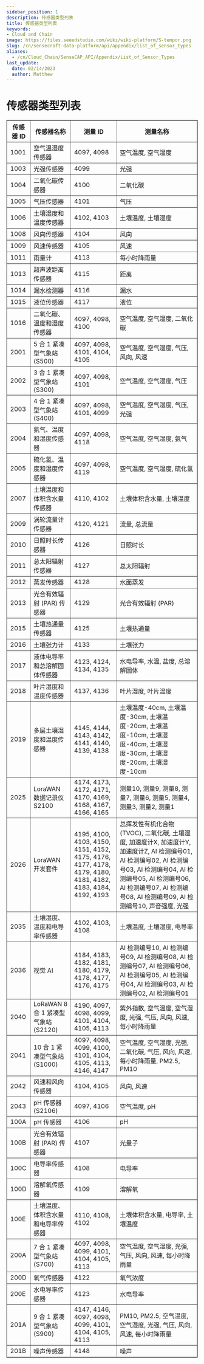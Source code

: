 ```yaml
---
sidebar_position: 1
description: 传感器类型列表
title: 传感器类型列表
keywords:
- Cloud and Chain
image: https://files.seeedstudio.com/wiki/wiki-platform/S-tempor.png        
slug: /cn/sensecraft-data-platform/api/appendix/list_of_sensor_types
aliases:
  - /cn/Cloud_Chain/SenseCAP_API/Appendix/List_of_Sensor_Types
last_update:
  date: 02/14/2023
  author: Matthew
---
```


<div class="post-header">
<h1>传感器类型列表</h1>
</div>
<div class="post-content">
<div>
<div id="di"></div>
<table id="tb" border="1">
<tbody>
<tr>
<th>传感器 ID</th>
<th>传感器名称</th>
<th>测量 ID</th>
<th>测量名称</th>
</tr>
<tr>
<td>1001</td>
<td>空气温湿度传感器</td>
<td>4097,
4098</td>
<td>空气温度,
空气湿度</td>
</tr>
<tr>
<td>1003</td>
<td>光强传感器</td>
<td>4099</td>
<td>光强</td>
</tr>
<tr>
<td>1004</td>
<td>二氧化碳传感器</td>
<td>4100</td>
<td>二氧化碳</td>
</tr>
<tr>
<td>1005</td>
<td>气压传感器</td>
<td>4101</td>
<td>气压</td>
</tr>
<tr>
<td>1006</td>
<td>土壤湿度和温度传感器</td>
<td>4102,
4103</td>
<td>土壤温度,
土壤湿度</td>
</tr>
<tr>
<td>1008</td>
<td>风向传感器</td>
<td>4104</td>
<td>风向</td>
</tr>
<tr>
<td>1009</td>
<td>风速传感器</td>
<td>4105</td>
<td>风速</td>
</tr>
<tr>
<td>1011</td>
<td>雨量计</td>
<td>4113</td>
<td>每小时降雨量</td>
</tr>
<tr>
<td>1013</td>
<td>超声波距离传感器</td>
<td>4115</td>
<td>距离</td>
</tr>
<tr>
<td>1014</td>
<td>漏水检测器</td>
<td>4116</td>
<td>漏水</td>
</tr>
<tr>
<td>1015</td>
<td>液位传感器</td>
<td>4117</td>
<td>液位</td>
</tr>
<tr>
<td>1016</td>
<td>二氧化碳、温度和湿度传感器</td>
<td>4097,
4098,
4100</td>
<td>空气温度,
空气湿度,
二氧化碳</td>
</tr>
<tr>
<td>2001</td>
<td>5 合 1 紧凑型气象站 (S500)</td>
<td>4097,
4098,
4101,
4104,
4105</td>
<td>空气温度,
空气湿度,
气压,
风向,
风速</td>
</tr>
<tr>
<td>2002</td>
<td>3 合 1 紧凑型气象站 (S300)</td>
<td>4097,
4098,
4101</td>
<td>空气温度,
空气湿度,
气压</td>
</tr>
<tr>
<td>2003</td>
<td>4 合 1 紧凑型气象站 (S400)</td>
<td>4097,
4098,
4101,
4099</td>
<td>空气温度,
空气湿度,
气压,
光强</td>
</tr>
<tr>
<td>2004</td>
<td>氨气、温度和湿度传感器</td>
<td>4097,
4098,
4118</td>
<td>空气温度,
空气湿度,
氨气</td>
</tr>
<tr>
<td>2005</td>
<td>硫化氢、温度和湿度传感器</td>
<td>4097,
4098,
4119</td>
<td>空气温度,
空气湿度,
硫化氢</td>
</tr>
<tr>
<td>2007</td>
<td>土壤温度和体积含水量传感器</td>
<td>4110,
4102</td>
<td>土壤体积含水量,
土壤温度</td>
</tr>
<tr>
<td>2009</td>
<td>涡轮流量计传感器</td>
<td>4120,
4121</td>
<td>流量,
总流量</td>
</tr>
<tr>
<td>2010</td>
<td>日照时长传感器</td>
<td>4126</td>
<td>日照时长</td>
</tr>
<tr>
<td>2011</td>
<td>总太阳辐射传感器</td>
<td>4127</td>
<td>总太阳辐射</td>
</tr>
<tr>
<td>2012</td>
<td>蒸发传感器</td>
<td>4128</td>
<td>水面蒸发</td>
</tr>
<tr>
<td>2013</td>
<td>光合有效辐射 (PAR) 传感器</td>
<td>4129</td>
<td>光合有效辐射 (PAR)</td>
</tr>
<tr>
<td>2015</td>
<td>土壤热通量传感器</td>
<td>4125</td>
<td>土壤热通量</td>
</tr>
<tr>
<td>2016</td>
<td>土壤张力计</td>
<td>4133</td>
<td>土壤张力</td>
</tr>
<tr>
<td>2017</td>
<td>液体电导率和总溶解固体传感器</td>
<td>4123,
4124,
4134,
4135</td>
<td>水电导率,
水温,
盐度,
总溶解固体</td>
</tr>
<tr>
<td>2018</td>
<td>叶片湿度和温度传感器</td>
<td>4137,
4136</td>
<td>叶片湿度,
叶片温度</td>
</tr>
<tr>
<td>2019</td>
<td>多层土壤湿度和温度传感器</td>
<td>4145,
4144,
4143,
4142,
4141,
4140,
4139,
4138</td>
<td>土壤温度-40cm,
土壤温度-30cm,
土壤温度-20cm,
土壤温度-10cm,
土壤湿度-40cm,
土壤湿度-30cm,
土壤湿度-20cm,
土壤湿度-10cm</td>
</tr>
<tr>
<td>2025</td>
<td>LoraWAN 数据记录仪 S2100</td>
<td>4174,
4173,
4172,
4171,
4170,
4169,
4168,
4167,
4166,
4165</td>
<td>测量10,
测量9,
测量8,
测量7,
测量6,
测量5,
测量4,
测量3,
测量2,
测量1</td>
</tr>
<tr>
<td>2026</td>
<td>LoraWAN 开发套件</td>
<td>4195,
4100,
4103,
4150,
4151,
4152,
4175,
4176,
4177,
4178,
4179,
4180,
4181,
4182,
4183,
4184,
4192,
4193</td>
<td>总挥发性有机化合物 (TVOC),
二氧化碳,
土壤湿度,
加速度计X,
加速度计Y,
加速度计Z,
AI 检测编号01,
AI 检测编号02,
AI 检测编号03,
AI 检测编号04,
AI 检测编号05,
AI 检测编号06,
AI 检测编号07,
AI 检测编号08,
AI 检测编号09,
AI 检测编号10,
声音强度,
光强</td>
</tr>
<tr>
<td>2035</td>
<td>土壤湿度、温度和电导率传感器</td>
<td>4102,
4103,
4108</td>
<td>土壤温度,
土壤湿度,
电导率</td>
</tr>
<tr>
<td>2036</td>
<td>视觉 AI</td>
<td>4184,
4183,
4182,
4181,
4180,
4179,
4178,
4177,
4176,
4175</td>
<td>AI 检测编号10,
AI 检测编号09,
AI 检测编号08,
AI 检测编号07,
AI 检测编号06,
AI 检测编号05,
AI 检测编号04,
AI 检测编号03,
AI 检测编号02,
AI 检测编号01</td>
</tr>
<tr>
<td>2040</td>
<td>LoRaWAN 8 合 1 紧凑型气象站 (S2120)</td>
<td>4190,
4097,
4098,
4099,
4101,
4104,
4105,
4113</td>
<td>紫外指数,
空气温度,
空气湿度,
光强,
气压,
风向,
风速,
每小时降雨量</td>
</tr>
<tr>
<td>2041</td>
<td>10 合 1 紧凑型气象站 (S1000)</td>
<td>4097,
4098,
4099,
4100,
4101,
4104,
4105,
4113,
4146,
4147</td>
<td>空气温度,
空气湿度,
光强,
二氧化碳,
气压,
风向,
风速,
每小时降雨量,
PM2.5,
PM10</td>
</tr>
<tr>
<td>2042</td>
<td>风速和风向传感器</td>
<td>4104,
4105</td>
<td>风向,
风速</td>
</tr>
<tr>
<td>2043</td>
<td>pH 传感器 (S2106)</td>
<td>4097,
4106</td>
<td>空气温度,
pH</td>
</tr>
<tr>
<td>100A</td>
<td>pH 传感器</td>
<td>4106</td>
<td>pH</td>
</tr>
<tr>
<td>100B</td>
<td>光合有效辐射 (PAR) 传感器</td>
<td>4107</td>
<td>光量子</td>
</tr>
<tr>
<td>100C</td>
<td>电导率传感器</td>
<td>4108</td>
<td>电导率</td>
</tr>
<tr>
<td>100D</td>
<td>溶解氧传感器</td>
<td>4109</td>
<td>溶解氧</td>
</tr>
<tr>
<td>100E</td>
<td>土壤温度、体积含水量和电导率传感器</td>
<td>4110,
4108,
4102</td>
<td>土壤体积含水量,
电导率,
土壤温度</td>
</tr>
<tr>
<td>200A</td>
<td>7 合 1 紧凑型气象站 (S700)</td>
<td>4097,
4098,
4099,
4101,
4104,
4105,
4113</td>
<td>空气温度,
空气湿度,
光强,
气压,
风向,
风速,
每小时降雨量</td>
</tr>
<tr>
<td>200D</td>
<td>氧气传感器</td>
<td>4122</td>
<td>氧气浓度</td>
</tr>
<tr>
<td>200E</td>
<td>水电导率传感器</td>
<td>4123</td>
<td>水电导率</td>
</tr>
<tr>
<td>201A</td>
<td>9 合 1 紧凑型气象站 (S900)</td>
<td>4147,
4146,
4097,
4098,
4099,
4101,
4104,
4105,
4113</td>
<td>PM10,
PM2.5,
空气温度,
空气湿度,
光强,
气压,
风向,
风速,
每小时降雨量</td>
</tr>
<tr>
<td>201B</td>
<td>噪声传感器</td>
<td>4148</td>
<td>噪声</td>
</tr>
</tbody>
</table>
</div>
</div>